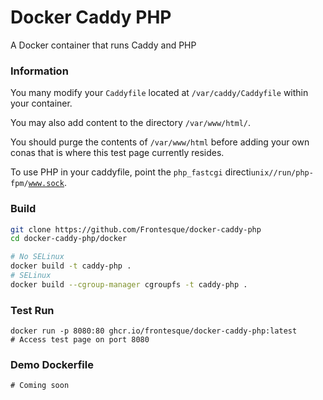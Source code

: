 # Docker Caddy PHP
A Docker container that runs Caddy and PHP

### Information
You many modify your <code>Caddyfile</code> located at <code>/var/caddy/Caddyfile</code> within your container.

You may also add content to the directory <code>/var/www/html/</code>.

You should purge the contents of <code>/var/www/html</code> before adding your own conas that is where this test page currently resides.

To use PHP in your caddyfile, point the <code>php_fastcgi</code> directi<code>unix//run/php-fpm/www.sock</code>.

###   Build
```bash
git clone https://github.com/Frontesque/docker-caddy-php
cd docker-caddy-php/docker

# No SELinux
docker build -t caddy-php .
# SELinux
docker build --cgroup-manager cgroupfs -t caddy-php .
```

### Test Run
```
docker run -p 8080:80 ghcr.io/frontesque/docker-caddy-php:latest
# Access test page on port 8080
```

### Demo Dockerfile
```
# Coming soon
```
